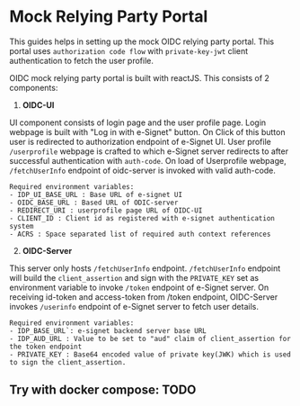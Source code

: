 # Mock Relying Party Portal

This guides helps in setting up the mock OIDC relying party portal. This portal uses `authorization code flow` with `private-key-jwt` client authentication to fetch the user profile.

OIDC mock relying party portal is built with reactJS. This consists of 2 components:

1. **OIDC-UI**

UI component consists of login page and the user profile page. Login webpage is built with "Log in with e-Signet" button. On Click of this button user is redirected to authorization endpoint of e-Signet UI. User profile `/userprofile` webpage is crafted to which e-Signet server redirects to after successful authentication with `auth-code`. On load of  Userprofile webpage, `/fetchUserInfo` endpoint of oidc-server is invoked with valid auth-code. 
    
    Required environment variables:
    - IDP_UI_BASE_URL : Base URL of e-signet UI   
    - OIDC_BASE_URL : Based URL of ODIC-server
    - REDIRECT_URI : userprofile page URL of OIDC-UI 
    - CLIENT_ID : Client id as registered with e-signet authentication system
    - ACRS : Space separated list of required auth context references  


2. **OIDC-Server**

This server only hosts `/fetchUserInfo` endpoint. `/fetchUserInfo` endpoint will build the `client_assertion` and sign with the `PRIVATE_KEY` set as environment variable to invoke `/token` endpoint of e-Signet server. On receiving id-token and access-token from /token endpoint, OIDC-Server invokes `/userinfo` endpoint of e-Signet server to fetch user details.

    Required environment variables:
    - IDP_BASE_URL`: e-signet backend server base URL
    - IDP_AUD_URL : Value to be set to "aud" claim of client_assertion for the token endpoint
    - PRIVATE_KEY : Base64 encoded value of private key(JWK) which is used to sign the client_assertion.


## Try with docker compose: TODO



